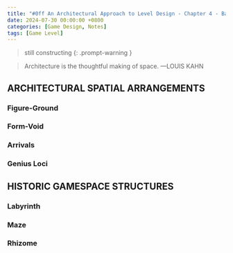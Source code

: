 ```yaml
---
title: "#0ff An Architectural Approach to Level Design - Chapter 4 - Basic Gamespaces"
date: 2024-07-30 00:00:00 +0800
categories: [Game Design, Notes]
tags: [Game Level]
---
```


> still constructing
{: .prompt-warning }

> Architecture is the thoughtful making of space. —LOUIS KAHN

## ARCHITECTURAL SPATIAL ARRANGEMENTS

### Figure-Ground

### Form-Void

### Arrivals

### Genius Loci

## HISTORIC GAMESPACE STRUCTURES

### Labyrinth

### Maze

### Rhizome